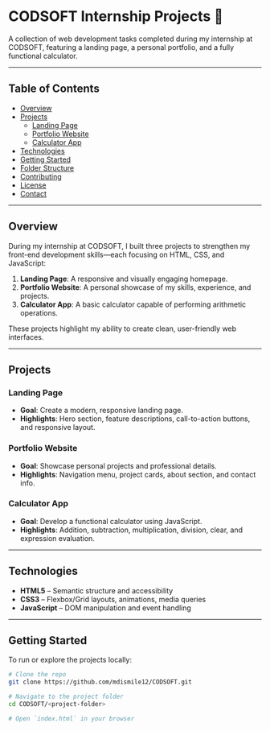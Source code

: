 # CODSOFT Internship Projects 🚀

A collection of web development tasks completed during my internship at CODSOFT, featuring a landing page, a personal portfolio, and a fully functional calculator.

---

## Table of Contents

- [Overview](#overview)  
- [Projects](#projects)  
  - [Landing Page](#landing-page)  
  - [Portfolio Website](#portfolio-website)  
  - [Calculator App](#calculator-app)  
- [Technologies](#technologies)  
- [Getting Started](#getting-started)  
- [Folder Structure](#folder-structure)  
- [Contributing](#contributing)  
- [License](#license)  
- [Contact](#contact)  

---

## Overview

During my internship at CODSOFT, I built three projects to strengthen my front-end development skills—each focusing on HTML, CSS, and JavaScript:

1. **Landing Page**: A responsive and visually engaging homepage.  
2. **Portfolio Website**: A personal showcase of my skills, experience, and projects.  
3. **Calculator App**: A basic calculator capable of performing arithmetic operations.

These projects highlight my ability to create clean, user-friendly web interfaces.

---

## Projects

### Landing Page
- **Goal**: Create a modern, responsive landing page.
- **Highlights**: Hero section, feature descriptions, call-to-action buttons, and responsive layout.

### Portfolio Website
- **Goal**: Showcase personal projects and professional details.
- **Highlights**: Navigation menu, project cards, about section, and contact info.

### Calculator App
- **Goal**: Develop a functional calculator using JavaScript.
- **Highlights**: Addition, subtraction, multiplication, division, clear, and expression evaluation.

---

## Technologies

- **HTML5** – Semantic structure and accessibility  
- **CSS3** – Flexbox/Grid layouts, animations, media queries  
- **JavaScript** – DOM manipulation and event handling  

---

## Getting Started

To run or explore the projects locally:

```bash
# Clone the repo
git clone https://github.com/mdismile12/CODSOFT.git

# Navigate to the project folder
cd CODSOFT/<project-folder>

# Open `index.html` in your browser

